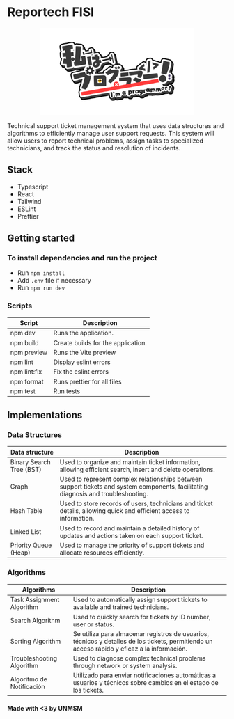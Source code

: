 # Reportech FISI

<div align="center">
    <img src="src/assets/IamProgrammer!.png" height="200">
</div>

Technical support ticket management system that uses data structures and algorithms to efficiently manage user support requests. This system will allow users to report technical problems, assign tasks to specialized technicians, and track the status and resolution of incidents.

## Stack

- Typescript
- React
- Tailwind
- ESLint
- Prettier

## Getting started

### To install dependencies and run the project

- Run `npm install`
- Add `.env` file if necessary
- Run `npm run dev`

### Scripts

| Script       | Description                        |
| ------------ | ---------------------------------- |
| npm dev      | Runs the application.              |
| npm build    | Create builds for the application. |
| npm preview  | Runs the Vite preview              |
| npm lint     | Display eslint errors              |
| npm lint:fix | Fix the eslint errors              |
| npm format   | Runs prettier for all files        |
| npm test     | Run tests                          |

## Implementations

### Data Structures

| Data structure           | Description                                                                                                                        |
| ------------------------ | ---------------------------------------------------------------------------------------------------------------------------------- |
| Binary Search Tree (BST) | Used to organize and maintain ticket information, allowing efficient search, insert and delete operations.                         |
| Graph                    | Used to represent complex relationships between support tickets and system components, facilitating diagnosis and troubleshooting. |
| Hash Table               | Used to store records of users, technicians and ticket details, allowing quick and efficient access to information.                |
| Linked List              | Used to record and maintain a detailed history of updates and actions taken on each support ticket.                                |
| Priority Queue (Heap)    | Used to manage the priority of support tickets and allocate resources efficiently.                                                 |

### Algorithms

| Algorithms                | Description                                                                                                                                  |
| ------------------------- | -------------------------------------------------------------------------------------------------------------------------------------------- |
| Task Assignment Algorithm | Used to automatically assign support tickets to available and trained technicians.                                                           |
| Search Algorithm          | Used to quickly search for tickets by ID number, user or status.                                                                             |
| Sorting Algorithm         | Se utiliza para almacenar registros de usuarios, técnicos y detalles de los tickets, permitiendo un acceso rápido y eficaz a la información. |
| Troubleshooting Algorithm | Used to diagnose complex technical problems through network or system analysis.                                                              |
| Algoritmo de Notificación | Utilizado para enviar notificaciones automáticas a usuarios y técnicos sobre cambios en el estado de los tickets.                            |

#### Made with <3 by UNMSM
